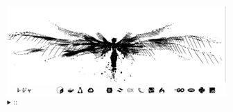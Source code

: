 <img src="./banner.png">
<details><summary> :: </summary>
<!--START_SECTION:waka-->

```
From: 09 August 2024 - To: 02 September 2025

Total Time: 1,791 hrs 44 mins

PHP                        419 hrs 40 mins /////--------------------   21.70 %
Python                     415 hrs 56 mins /////--------------------   21.50 %
Markdown                   219 hrs 42 mins ///----------------------   11.36 %
Other                      142 hrs 28 mins //-----------------------   07.37 %
```

<!--END_SECTION:waka-->
</details>
